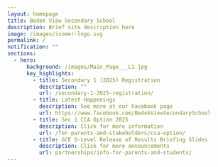 ```yaml
---
layout: homepage
title: Bedok View Secondary School
description: Brief site description here
image: /images/isomer-logo.svg
permalink: /
notification: ""
sections:
  - hero:
      background: /images/Main_Page___L1.jpg
      key_highlights:
        - title: Secondary 1 (2025) Registration
          description: ""
          url: /secondary-1-2025-registration/
        - title: Latest Happenings
          description: See more at our Facebook page
          url: https://www.facebook.com/BedokViewSecondarySchool
        - title: Sec 1 CCA Option 2025
          description: Click for more information
          url: /for-parents-and-stakeholders/cca-option/
        - title: GCE O-Level Release of Results Briefing Slides
          description: Click for more announcements
          url: partnerships/info-for-parents-and-students/
---
```

